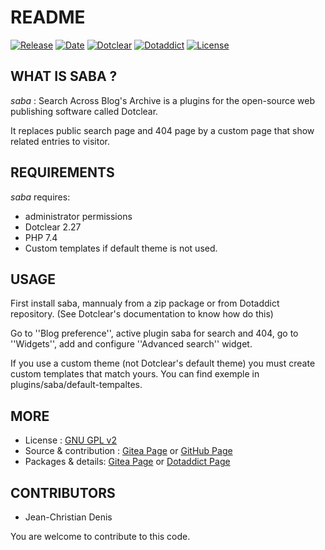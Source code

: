 # README

[![Release](https://img.shields.io/badge/release-2023.08.13-a2cbe9.svg)](https://git.dotclear.watch/JcDenis/saba/releases)
[![Date](https://img.shields.io/badge/date-2023.08.13-c44d58.svg)](https://git.dotclear.watch/JcDenis/saba/releases)
[![Dotclear](https://img.shields.io/badge/dotclear-v2.27-137bbb.svg)](https://fr.dotclear.org/download)
[![Dotaddict](https://img.shields.io/badge/dotaddict-official-9ac123.svg)](https://plugins.dotaddict.org/dc2/details/saba)
[![License](https://img.shields.io/github/license/JcDenis/saba)](https://git.dotclear.watch/JcDenis/saba/blob/master/LICENSE)

## WHAT IS SABA ?

_saba_ : Search Across Blog's Archive is a plugins for the open-source 
web publishing software called Dotclear.

It replaces public search page and 404 page by a custom page that 
show related entries to visitor.

## REQUIREMENTS

_saba_ requires: 

* administrator permissions
* Dotclear 2.27
* PHP 7.4
* Custom templates if default theme is not used.

## USAGE

First install saba, mannualy from a zip package or from 
Dotaddict repository. (See Dotclear's documentation to know how do this)

Go to ''Blog preference'', active plugin saba for search and 404,
go to ''Widgets'', add and configure ''Advanced search'' widget.

If you use a custom theme (not Dotclear's default theme) 
you must create custom templates that match yours. 
You can find exemple in plugins/saba/default-tempaltes.

## MORE

* License : [GNU GPL v2](https://www.gnu.org/licenses/old-licenses/lgpl-2.0.html)
* Source & contribution : [Gitea Page](https://git.dotclear.watch/JcDenis/saba) or [GitHub Page](https://github.com/JcDenis/saba)
* Packages & details: [Gitea Page](https://git.dotclear.watch/JcDenis/saba/releases) or [Dotaddict Page](https://plugins.dotaddict.org/dc2/details/saba)

## CONTRIBUTORS

* Jean-Christian Denis

You are welcome to contribute to this code.
